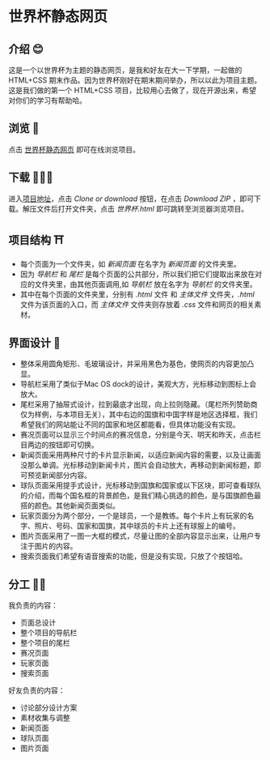 # 世界杯静态网页
## 介绍 😊
这是一个以世界杯为主题的静态网页，是我和好友在大一下学期，一起做的 HTML+CSS 期末作品。因为世界杯刚好在期末期间举办，所以以此为项目主题。这是我们做的第一个 HTML+CSS 项目，比较用心去做了，现在开源出来，希望对你们的学习有帮助哈。

## 浏览 👀
点击 [世界杯静态网页](https://bruceyoong.github.io/world-cup/%E4%B8%96%E7%95%8C%E6%9D%AF.html) 即可在线浏览项目。
## 下载 🧑🏻‍💻
进入[项目地址](https://github.com/bruceyoong/world-cup.github.io)，点击 *Clone or download* 按钮，在点击 *Download ZIP* ，即可下载。解压文件后打开文件夹，点击 *世界杯.html* 即可跳转至浏览器浏览项目。

## 项目结构 ⛩
* 每个页面为一个文件夹，如 *新闻页面* 在名字为 *新闻页面* 的文件夹里。
* 因为 *导航栏* 和 *尾栏* 是每个页面的公共部分，所以我们把它们提取出来放在对应的文件夹里，由其他页面调用,如 *导航栏* 放在名字为 *导航栏* 的文件夹里。
* 其中在每个页面的文件夹里，分别有 *.html* 文件 和 *主体文件* 文件夹，*.html* 文件为该页面的入口，而 *主体文件* 文件夹则存放着 *.css* 文件和网页的相关素材。

## 界面设计 🎨
- 整体采用圆角矩形、毛玻璃设计，并采用黑色为基色，使网页的内容更加凸显。
- 导航栏采用了类似于Mac OS dock的设计，美观大方，光标移动到图标上会放大。
- 尾栏采用了抽屉式设计，拉到最底才出现，向上拉则隐藏。（尾栏所列赞助商仅为样例，与本项目无关），其中右边的国旗和中国字样是地区选择框，我们希望我们的网站能让不同的国家和地区都能看，但具体功能没有实现。
- 赛况页面可以显示三个时间点的赛况信息，分别是今天、明天和昨天，点击栏目两边的按钮即可切换。
- 新闻页面采用两种尺寸的卡片显示新闻，以适应新闻内容的需要，以及让画面没那么单调。光标移动到新闻卡片，图片会自动放大，再移动到新闻标题，即可预览新闻部分内容。
- 球队页面采用提手式设计，光标移动到国旗和国家或以下区块，即可查看球队的介绍，而每个国名框的背景颜色，是我们精心挑选的颜色，是与国旗颜色最搭的颜色。其他新闻页面类似。
- 玩家页面分为两个部分，一个是球员，一个是教练。每个卡片上有玩家的名字、照片、号码、国家和国旗，其中球员的卡片上还有球服上的编号。
- 图片页面采用了一图一大框的模式，尽量让图的全部内容显示出来，让用户专注于图片的内容。
- 搜索页面我们希望有语音搜索的功能，但是没有实现，只放了个按钮哈。

## 分工 👬🏻
我负责的内容：
* 页面总设计
* 整个项目的导航栏
* 整个项目的尾栏
* 赛况页面
* 玩家页面
* 搜索页面
 
好友负责的内容：
* 讨论部分设计方案
* 素材收集与调整
* 新闻页面
* 球队页面
* 图片页面

